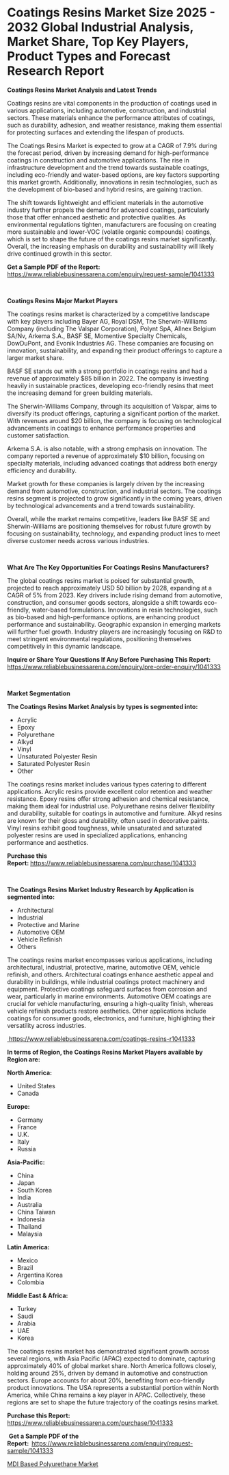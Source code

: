 <p><h1>Coatings Resins Market Size 2025 - 2032 Global Industrial Analysis, Market Share, Top Key Players, Product Types and Forecast Research Report</h1></p><p><strong>Coatings Resins Market Analysis and Latest Trends</strong></p>
<p><p>Coatings resins are vital components in the production of coatings used in various applications, including automotive, construction, and industrial sectors. These materials enhance the performance attributes of coatings, such as durability, adhesion, and weather resistance, making them essential for protecting surfaces and extending the lifespan of products.</p><p>The Coatings Resins Market is expected to grow at a CAGR of 7.9% during the forecast period, driven by increasing demand for high-performance coatings in construction and automotive applications. The rise in infrastructure development and the trend towards sustainable coatings, including eco-friendly and water-based options, are key factors supporting this market growth. Additionally, innovations in resin technologies, such as the development of bio-based and hybrid resins, are gaining traction.</p><p>The shift towards lightweight and efficient materials in the automotive industry further propels the demand for advanced coatings, particularly those that offer enhanced aesthetic and protective qualities. As environmental regulations tighten, manufacturers are focusing on creating more sustainable and lower-VOC (volatile organic compounds) coatings, which is set to shape the future of the coatings resins market significantly. Overall, the increasing emphasis on durability and sustainability will likely drive continued growth in this sector.</p></p>
<p><strong>Get a Sample PDF of the Report:&nbsp;</strong> <a href="https://www.reliablebusinessarena.com/enquiry/request-sample/1041333?utm_campaign=3443&utm_medium=2&utm_source=Github&utm_content=ia&utm_term=01042025&utm_id=coatings-resins">https://www.reliablebusinessarena.com/enquiry/request-sample/1041333</a></p>
<p>&nbsp;</p>
<p><strong>Coatings Resins Major Market Players</strong></p>
<p><p>The coatings resins market is characterized by a competitive landscape with key players including Bayer AG, Royal DSM, The Sherwin-Williams Company (including The Valspar Corporation), Polynt SpA, Allnex Belgium SA/Nv, Arkema S.A., BASF SE, Momentive Specialty Chemicals, DowDuPont, and Evonik Industries AG. These companies are focusing on innovation, sustainability, and expanding their product offerings to capture a larger market share.</p><p>BASF SE stands out with a strong portfolio in coatings resins and had a revenue of approximately $85 billion in 2022. The company is investing heavily in sustainable practices, developing eco-friendly resins that meet the increasing demand for green building materials.</p><p>The Sherwin-Williams Company, through its acquisition of Valspar, aims to diversify its product offerings, capturing a significant portion of the market. With revenues around $20 billion, the company is focusing on technological advancements in coatings to enhance performance properties and customer satisfaction.</p><p>Arkema S.A. is also notable, with a strong emphasis on innovation. The company reported a revenue of approximately $10 billion, focusing on specialty materials, including advanced coatings that address both energy efficiency and durability.</p><p>Market growth for these companies is largely driven by the increasing demand from automotive, construction, and industrial sectors. The coatings resins segment is projected to grow significantly in the coming years, driven by technological advancements and a trend towards sustainability.</p><p>Overall, while the market remains competitive, leaders like BASF SE and Sherwin-Williams are positioning themselves for robust future growth by focusing on sustainability, technology, and expanding product lines to meet diverse customer needs across various industries.</p></p>
<p>&nbsp;</p>
<p><strong>What Are The Key Opportunities For Coatings Resins Manufacturers?</strong></p>
<p><p>The global coatings resins market is poised for substantial growth, projected to reach approximately USD 50 billion by 2028, expanding at a CAGR of 5% from 2023. Key drivers include rising demand from automotive, construction, and consumer goods sectors, alongside a shift towards eco-friendly, water-based formulations. Innovations in resin technologies, such as bio-based and high-performance options, are enhancing product performance and sustainability. Geographic expansion in emerging markets will further fuel growth. Industry players are increasingly focusing on R&D to meet stringent environmental regulations, positioning themselves competitively in this dynamic landscape.</p></p>
<p><strong>Inquire or Share Your Questions If Any Before Purchasing This Report:</strong> <a href="https://www.reliablebusinessarena.com/enquiry/pre-order-enquiry/1041333?utm_campaign=3443&utm_medium=2&utm_source=Github&utm_content=ia&utm_term=01042025&utm_id=coatings-resins">https://www.reliablebusinessarena.com/enquiry/pre-order-enquiry/1041333</a></p>
<p>&nbsp;</p>
<p><strong>Market Segmentation</strong></p>
<p><strong>The Coatings Resins Market Analysis by types is segmented into:</strong></p>
<p><ul><li>Acrylic</li><li>Epoxy</li><li>Polyurethane</li><li>Alkyd</li><li>Vinyl</li><li>Unsaturated Polyester Resin</li><li>Saturated Polyester Resin</li><li>Other</li></ul></p>
<p><p>The coatings resins market includes various types catering to different applications. Acrylic resins provide excellent color retention and weather resistance. Epoxy resins offer strong adhesion and chemical resistance, making them ideal for industrial use. Polyurethane resins deliver flexibility and durability, suitable for coatings in automotive and furniture. Alkyd resins are known for their gloss and durability, often used in decorative paints. Vinyl resins exhibit good toughness, while unsaturated and saturated polyester resins are used in specialized applications, enhancing performance and aesthetics.</p></p>
<p><strong>Purchase this Report:&nbsp;</strong><a href="https://www.reliablebusinessarena.com/purchase/1041333?utm_campaign=3443&utm_medium=2&utm_source=Github&utm_content=ia&utm_term=01042025&utm_id=coatings-resins">https://www.reliablebusinessarena.com/purchase/1041333</a></p>
<p>&nbsp;</p>
<p><strong>The Coatings Resins Market Industry Research by Application is segmented into:</strong></p>
<p><ul><li>Architectural</li><li>Industrial</li><li>Protective and Marine</li><li>Automotive OEM</li><li>Vehicle Refinish</li><li>Others</li></ul></p>
<p><p>The coatings resins market encompasses various applications, including architectural, industrial, protective, marine, automotive OEM, vehicle refinish, and others. Architectural coatings enhance aesthetic appeal and durability in buildings, while industrial coatings protect machinery and equipment. Protective coatings safeguard surfaces from corrosion and wear, particularly in marine environments. Automotive OEM coatings are crucial for vehicle manufacturing, ensuring a high-quality finish, whereas vehicle refinish products restore aesthetics. Other applications include coatings for consumer goods, electronics, and furniture, highlighting their versatility across industries.</p></p>
<p><a href="https://www.reliablebusinessarena.com/coatings-resins-r1041333?utm_campaign=3443&utm_medium=2&utm_source=Github&utm_content=ia&utm_term=01042025&utm_id=coatings-resins">&nbsp;https://www.reliablebusinessarena.com/coatings-resins-r1041333</a></p>
<p><strong>In terms of Region, the Coatings Resins Market Players available by Region are:</strong></p>
<p>
    <p> <strong> North America: </strong>
        <ul>
            <li>United States</li>
            <li>Canada</li>
        </ul>
        </p> 
    <p> <strong> Europe: </strong>
        <ul>
            <li>Germany</li>
            <li>France</li>
            <li>U.K.</li>
            <li>Italy</li>
            <li>Russia</li>
        </ul>
        </p> 
    <p> <strong> Asia-Pacific: </strong>
        <ul>
            <li>China</li>
            <li>Japan</li>
            <li>South Korea</li>
            <li>India</li>
            <li>Australia</li>
            <li>China Taiwan</li>
            <li>Indonesia</li>
            <li>Thailand</li>
            <li>Malaysia</li>
        </ul>
        </p> 
    <p> <strong> Latin America: </strong>
        <ul>
            <li>Mexico</li>
            <li>Brazil</li>
            <li>Argentina Korea</li>
            <li>Colombia</li>
        </ul>
        </p> 
    <p> <strong> Middle East & Africa: </strong>
        <ul>
            <li>Turkey</li>
            <li>Saudi</li>
            <li>Arabia</li>
            <li>UAE</li>
            <li>Korea</li>
        </ul>
    </p>
    </p>
<p><p>The coatings resins market has demonstrated significant growth across several regions, with Asia Pacific (APAC) expected to dominate, capturing approximately 40% of global market share. North America follows closely, holding around 25%, driven by demand in automotive and construction sectors. Europe accounts for about 20%, benefiting from eco-friendly product innovations. The USA represents a substantial portion within North America, while China remains a key player in APAC. Collectively, these regions are set to shape the future trajectory of the coatings resins market.</p></p>
<p><strong>Purchase this Report: </strong><a href="https://www.reliablebusinessarena.com/purchase/1041333?utm_campaign=3443&utm_medium=2&utm_source=Github&utm_content=ia&utm_term=01042025&utm_id=coatings-resins">https://www.reliablebusinessarena.com/purchase/1041333</a></p>
<p>&nbsp;<strong>Get a Sample PDF of the Report:&nbsp;&nbsp;</strong><a href="https://www.reliablebusinessarena.com/enquiry/request-sample/1041333?utm_campaign=3443&utm_medium=2&utm_source=Github&utm_content=ia&utm_term=01042025&utm_id=coatings-resins">https://www.reliablebusinessarena.com/enquiry/request-sample/1041333</a></p>
<p><strong></strong></p>
<p><p><a href="https://github.com/sirayedantte/Market-Research-Report-List-1/blob/main/mdi-based-polyurethane-market.md?utm_campaign=3443&utm_medium=2&utm_source=Github&utm_content=ia&utm_term=01042025&utm_id=coatings-resins">MDI Based Polyurethane Market</a></p></p>